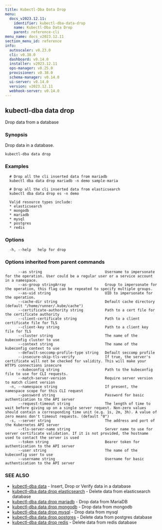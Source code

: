 ```yaml
---
title: Kubectl-Dba Data Drop
menu:
  docs_v2023.12.11:
    identifier: kubectl-dba-data-drop
    name: Kubectl-Dba Data Drop
    parent: reference-cli
menu_name: docs_v2023.12.11
section_menu_id: reference
info:
  autoscaler: v0.23.0
  cli: v0.38.0
  dashboard: v0.14.0
  installer: v2023.12.11
  ops-manager: v0.25.0
  provisioner: v0.38.0
  schema-manager: v0.14.0
  ui-server: v0.14.0
  version: v2023.12.11
  webhook-server: v0.14.0
---
```


## kubectl-dba data drop

Drop data from a database

### Synopsis

Drop data in a database.

```
kubectl-dba data drop
```

### Examples

```
  # Drop all the cli inserted data from mariadb
  kubectl dba data drop mariadb -n demo sample-maria
  
  # Drop all the cli inserted data from elasticsearch
  kubectl dba data drop es -n demo
  
  Valid resource types include:
  * elasticsearch
  * mongodb
  * mariadb
  * mysql
  * postgres
  * redis
```

### Options

```
  -h, --help   help for drop
```

### Options inherited from parent commands

```
      --as string                             Username to impersonate for the operation. User could be a regular user or a service account in a namespace.
      --as-group stringArray                  Group to impersonate for the operation, this flag can be repeated to specify multiple groups.
      --as-uid string                         UID to impersonate for the operation.
      --cache-dir string                      Default cache directory (default "/home/runner/.kube/cache")
      --certificate-authority string          Path to a cert file for the certificate authority
      --client-certificate string             Path to a client certificate file for TLS
      --client-key string                     Path to a client key file for TLS
      --cluster string                        The name of the kubeconfig cluster to use
      --context string                        The name of the kubeconfig context to use
      --default-seccomp-profile-type string   Default seccomp profile
      --insecure-skip-tls-verify              If true, the server's certificate will not be checked for validity. This will make your HTTPS connections insecure
      --kubeconfig string                     Path to the kubeconfig file to use for CLI requests.
      --match-server-version                  Require server version to match client version
  -n, --namespace string                      If present, the namespace scope for this CLI request
      --password string                       Password for basic authentication to the API server
      --request-timeout string                The length of time to wait before giving up on a single server request. Non-zero values should contain a corresponding time unit (e.g. 1s, 2m, 3h). A value of zero means don't timeout requests. (default "0")
  -s, --server string                         The address and port of the Kubernetes API server
      --tls-server-name string                Server name to use for server certificate validation. If it is not provided, the hostname used to contact the server is used
      --token string                          Bearer token for authentication to the API server
      --user string                           The name of the kubeconfig user to use
      --username string                       Username for basic authentication to the API server
```

### SEE ALSO

* [kubectl-dba data](/docs/v2023.12.11/reference/cli/kubectl-dba_data)	 - Insert, Drop or Verify data in a database
* [kubectl-dba data drop elasticsearch](/docs/v2023.12.11/reference/cli/kubectl-dba_data_drop_elasticsearch)	 - Delete data from elasticsearch database
* [kubectl-dba data drop mariadb](/docs/v2023.12.11/reference/cli/kubectl-dba_data_drop_mariadb)	 - Drop data from MariaDB
* [kubectl-dba data drop mongodb](/docs/v2023.12.11/reference/cli/kubectl-dba_data_drop_mongodb)	 - Drop data from mongodb
* [kubectl-dba data drop mysql](/docs/v2023.12.11/reference/cli/kubectl-dba_data_drop_mysql)	 -  Drop data from mysql
* [kubectl-dba data drop postgres](/docs/v2023.12.11/reference/cli/kubectl-dba_data_drop_postgres)	 - Delete data from postgres database
* [kubectl-dba data drop redis](/docs/v2023.12.11/reference/cli/kubectl-dba_data_drop_redis)	 - Delete data from redis database


